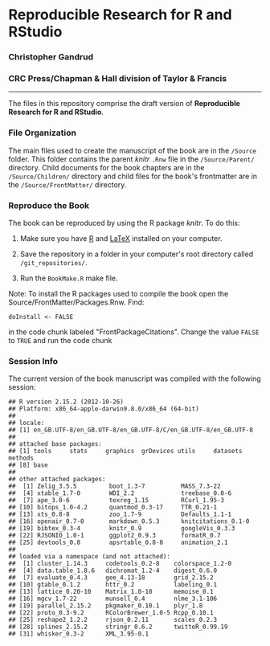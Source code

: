 # Reproducible Research for R and RStudio

### Christopher Gandrud

### CRC Press/Chapman & Hall division of Taylor & Francis

---

The files in this repository comprise the draft version of **Reproducible Research for R and RStudio**.

### File Organization

The main files used to create the manuscript of the book are in the `/Source` folder. This folder contains the parent *knitr* `.Rnw` file in the `/Source/Parent/` directory. Child documents for the book chapters are in the `/Source/Children/` directory and child files for the book's frontmatter are in the `/Source/FrontMatter/` directory.

### Reproduce the Book

The book can be reproduced by using the R package *knitr*. To do this:

1. Make sure you have [R](http://www.r-project.org/) and [LaTeX](http://www.latex-project.org/ftp.html) installed on your computer.

2. Save the repository in a folder in your computer's root directory called `/git_repositories/`.

3. Run the `BookMake.R` make file.

Note: To install the R packages used to compile the book open the Source/FrontMatter/Packages.Rnw. Find:

```
doInstall <- FALSE
```

in the code chunk labeled "FrontPackageCitations". Change the value `FALSE` to `TRUE` and run the code chunk

### Session Info
The current version of the book manuscript was compiled with the following session:


```
## R version 2.15.2 (2012-10-26)
## Platform: x86_64-apple-darwin9.8.0/x86_64 (64-bit)
## 
## locale:
## [1] en_GB.UTF-8/en_GB.UTF-8/en_GB.UTF-8/C/en_GB.UTF-8/en_GB.UTF-8
## 
## attached base packages:
## [1] tools     stats     graphics  grDevices utils     datasets  methods  
## [8] base     
## 
## other attached packages:
##  [1] Zelig_3.5.5         boot_1.3-7          MASS_7.3-22        
##  [4] xtable_1.7-0        WDI_2.2             treebase_0.0-6     
##  [7] ape_3.0-6           texreg_1.15         RCurl_1.95-3       
## [10] bitops_1.0-4.2      quantmod_0.3-17     TTR_0.21-1         
## [13] xts_0.8-8           zoo_1.7-9           Defaults_1.1-1     
## [16] openair_0.7-0       markdown_0.5.3      knitcitations_0.1-0
## [19] bibtex_0.3-4        knitr_0.9           googleVis_0.3.3    
## [22] RJSONIO_1.0-1       ggplot2_0.9.3       formatR_0.7        
## [25] devtools_0.8        apsrtable_0.8-8     animation_2.1      
## 
## loaded via a namespace (and not attached):
##  [1] cluster_1.14.3     codetools_0.2-8    colorspace_1.2-0  
##  [4] data.table_1.8.6   dichromat_1.2-4    digest_0.6.0      
##  [7] evaluate_0.4.3     gee_4.13-18        grid_2.15.2       
## [10] gtable_0.1.2       httr_0.2           labeling_0.1      
## [13] lattice_0.20-10    Matrix_1.0-10      memoise_0.1       
## [16] mgcv_1.7-22        munsell_0.4        nlme_3.1-106      
## [19] parallel_2.15.2    pkgmaker_0.10.1    plyr_1.8          
## [22] proto_0.3-9.2      RColorBrewer_1.0-5 Rcpp_0.10.1       
## [25] reshape2_1.2.2     rjson_0.2.11       scales_0.2.3      
## [28] splines_2.15.2     stringr_0.6.2      twitteR_0.99.19   
## [31] whisker_0.3-2      XML_3.95-0.1
```


